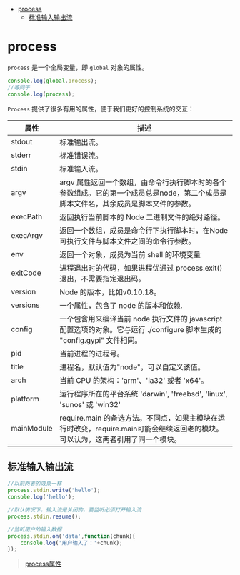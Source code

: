 

<!-- toc orderedList:0 depthFrom:1 depthTo:6 -->

* [process](#process)
    * [标准输入输出流](#标准输入输出流)

<!-- tocstop -->

# process
`process` 是一个全局变量，即 `global` 对象的属性。

```js
console.log(global.process);
//等同于
console.log(process);
```

`Process` 提供了很多有用的属性，便于我们更好的控制系统的交互：

属性	| 描述
-----|-------
stdout	|标准输出流。
stderr	|标准错误流。
stdin	|标准输入流。
argv	|argv 属性返回一个数组，由命令行执行脚本时的各个参数组成。它的第一个成员总是node，第二个成员是脚本文件名，其余成员是脚本文件的参数。
execPath|	返回执行当前脚本的 Node 二进制文件的绝对路径。
execArgv	|返回一个数组，成员是命令行下执行脚本时，在Node可执行文件与脚本文件之间的命令行参数。
env	|返回一个对象，成员为当前 shell 的环境变量
exitCode	|进程退出时的代码，如果进程优通过 process.exit() 退出，不需要指定退出码。
version|	Node 的版本，比如v0.10.18。
versions	|一个属性，包含了 node 的版本和依赖.
config	|一个包含用来编译当前 node 执行文件的 javascript 配置选项的对象。它与运行 ./configure 脚本生成的 "config.gypi" 文件相同。
pid|	当前进程的进程号。
title|	进程名，默认值为"node"，可以自定义该值。
arch	|当前 CPU 的架构：'arm'、'ia32' 或者 'x64'。
platform	|运行程序所在的平台系统 'darwin', 'freebsd', 'linux', 'sunos' 或 'win32'
mainModule	|require.main 的备选方法。不同点，如果主模块在运行时改变，require.main可能会继续返回老的模块。可以认为，这两者引用了同一个模块。

## 标准输入输出流

```js
//以前两者的效果一样
process.stdin.write('hello');
console.log('hello');
```
```js
//默认情况下，输入流是关闭的，要监听必须打开输入流
process.stdin.resume();

//监听用户的输入数据
process.stdin.on('data',function(chunk){
    console.log('用户输入了：'+chunk);
});
```
> [process属性](http://nodejs.jakeyu.top/#t135process)
